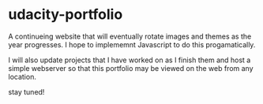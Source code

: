 # udacity-portfolio

A continueing website that will eventually rotate images and themes as the year progresses.  I hope to implememnt Javascript to do this progamatically.

I will also update projects that I have worked on as I finish them and host a simple webserver so that this portfolio may be viewed on the web from any location. 

stay tuned!
